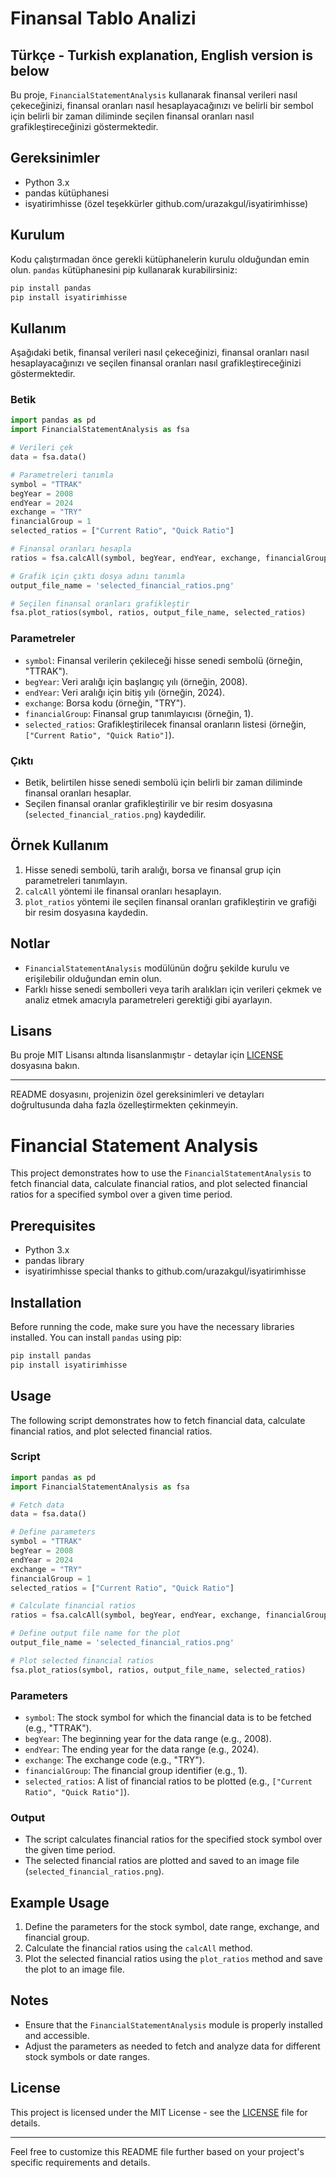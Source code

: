 # Finansal Tablo Analizi

## Türkçe - Turkish explanation, English version is below


Bu proje, `FinancialStatementAnalysis` kullanarak finansal verileri nasıl çekeceğinizi, finansal oranları nasıl hesaplayacağınızı ve belirli bir sembol için belirli bir zaman diliminde seçilen finansal oranları nasıl grafikleştireceğinizi göstermektedir.

## Gereksinimler

- Python 3.x
- pandas kütüphanesi
- isyatirimhisse (özel teşekkürler github.com/urazakgul/isyatirimhisse)

## Kurulum

Kodu çalıştırmadan önce gerekli kütüphanelerin kurulu olduğundan emin olun. `pandas` kütüphanesini pip kullanarak kurabilirsiniz:

```bash
pip install pandas
pip install isyatirimhisse
```

## Kullanım

Aşağıdaki betik, finansal verileri nasıl çekeceğinizi, finansal oranları nasıl hesaplayacağınızı ve seçilen finansal oranları nasıl grafikleştireceğinizi göstermektedir.

### Betik

```python
import pandas as pd
import FinancialStatementAnalysis as fsa

# Verileri çek
data = fsa.data()

# Parametreleri tanımla
symbol = "TTRAK"
begYear = 2008
endYear = 2024
exchange = "TRY"
financialGroup = 1
selected_ratios = ["Current Ratio", "Quick Ratio"]

# Finansal oranları hesapla
ratios = fsa.calcAll(symbol, begYear, endYear, exchange, financialGroup)

# Grafik için çıktı dosya adını tanımla
output_file_name = 'selected_financial_ratios.png'

# Seçilen finansal oranları grafikleştir
fsa.plot_ratios(symbol, ratios, output_file_name, selected_ratios)
```

### Parametreler

- `symbol`: Finansal verilerin çekileceği hisse senedi sembolü (örneğin, "TTRAK").
- `begYear`: Veri aralığı için başlangıç yılı (örneğin, 2008).
- `endYear`: Veri aralığı için bitiş yılı (örneğin, 2024).
- `exchange`: Borsa kodu (örneğin, "TRY").
- `financialGroup`: Finansal grup tanımlayıcısı (örneğin, 1).
- `selected_ratios`: Grafikleştirilecek finansal oranların listesi (örneğin, `["Current Ratio", "Quick Ratio"]`).

### Çıktı

- Betik, belirtilen hisse senedi sembolü için belirli bir zaman diliminde finansal oranları hesaplar.
- Seçilen finansal oranlar grafikleştirilir ve bir resim dosyasına (`selected_financial_ratios.png`) kaydedilir.

## Örnek Kullanım

1. Hisse senedi sembolü, tarih aralığı, borsa ve finansal grup için parametreleri tanımlayın.
2. `calcAll` yöntemi ile finansal oranları hesaplayın.
3. `plot_ratios` yöntemi ile seçilen finansal oranları grafikleştirin ve grafiği bir resim dosyasına kaydedin.

## Notlar

- `FinancialStatementAnalysis` modülünün doğru şekilde kurulu ve erişilebilir olduğundan emin olun.
- Farklı hisse senedi sembolleri veya tarih aralıkları için verileri çekmek ve analiz etmek amacıyla parametreleri gerektiği gibi ayarlayın.

## Lisans

Bu proje MIT Lisansı altında lisanslanmıştır - detaylar için [LICENSE](LICENSE) dosyasına bakın.

---

README dosyasını, projenizin özel gereksinimleri ve detayları doğrultusunda daha fazla özelleştirmekten çekinmeyin.
# Financial Statement Analysis

This project demonstrates how to use the `FinancialStatementAnalysis` to fetch financial data, calculate financial ratios, and plot selected financial ratios for a specified symbol over a given time period.

## Prerequisites

- Python 3.x
- pandas library
- isyatirimhisse special thanks to github.com/urazakgul/isyatirimhisse

## Installation

Before running the code, make sure you have the necessary libraries installed. You can install `pandas` using pip:

```bash
pip install pandas
pip install isyatirimhisse

```


## Usage

The following script demonstrates how to fetch financial data, calculate financial ratios, and plot selected financial ratios.

### Script

```python
import pandas as pd
import FinancialStatementAnalysis as fsa

# Fetch data
data = fsa.data()

# Define parameters
symbol = "TTRAK"
begYear = 2008
endYear = 2024
exchange = "TRY"
financialGroup = 1
selected_ratios = ["Current Ratio", "Quick Ratio"]

# Calculate financial ratios
ratios = fsa.calcAll(symbol, begYear, endYear, exchange, financialGroup)

# Define output file name for the plot
output_file_name = 'selected_financial_ratios.png'

# Plot selected financial ratios
fsa.plot_ratios(symbol, ratios, output_file_name, selected_ratios)
```

### Parameters

- `symbol`: The stock symbol for which the financial data is to be fetched (e.g., "TTRAK").
- `begYear`: The beginning year for the data range (e.g., 2008).
- `endYear`: The ending year for the data range (e.g., 2024).
- `exchange`: The exchange code (e.g., "TRY").
- `financialGroup`: The financial group identifier (e.g., 1).
- `selected_ratios`: A list of financial ratios to be plotted (e.g., `["Current Ratio", "Quick Ratio"]`).

### Output

- The script calculates financial ratios for the specified stock symbol over the given time period.
- The selected financial ratios are plotted and saved to an image file (`selected_financial_ratios.png`).

## Example Usage

1. Define the parameters for the stock symbol, date range, exchange, and financial group.
2. Calculate the financial ratios using the `calcAll` method.
3. Plot the selected financial ratios using the `plot_ratios` method and save the plot to an image file.

## Notes

- Ensure that the `FinancialStatementAnalysis` module is properly installed and accessible.
- Adjust the parameters as needed to fetch and analyze data for different stock symbols or date ranges.

## License

This project is licensed under the MIT License - see the [LICENSE](LICENSE) file for details.

---

Feel free to customize this README file further based on your project's specific requirements and details.
